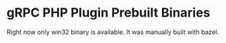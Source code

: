 # gRPC PHP Plugin Prebuilt Binaries

Right now only win32 binary is available. It was manually built with bazel.
